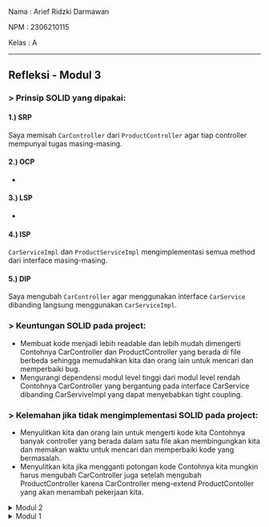 Nama : Arief Ridzki Darmawan

NPM : 2306210115

Kelas : A

---
## Refleksi - Modul 3
### > Prinsip SOLID yang dipakai:
#### 1.) SRP
Saya memisah `CarController` dari `ProductController` agar tiap controller mempunyai tugas masing-masing.
#### 2.) OCP
-
#### 3.) LSP
-
#### 4.) ISP
`CarServiceImpl` dan `ProductServiceImpl` mengimplementasi semua method dari interface masing-masing.
#### 5.) DIP
Saya mengubah `CarController` agar menggunakan interface `CarService` dibanding langsung menggunakan `CarServiceImpl`.

### > Keuntungan SOLID pada project:
- Membuat kode menjadi lebih readable dan lebih mudah dimengerti
Contohnya CarController dan ProductController yang berada di file berbeda sehingga memudahkan kita dan orang lain untuk mencari dan memperbaiki bug.
- Mengurangi dependensi modul level tinggi dari modul level rendah
Contohnya CarController yang bergantung pada interface CarService dibanding CarServiveImpl yang dapat menyebabkan tight coupling.

### > Kelemahan jika tidak mengimplementasi SOLID pada project:
- Menyulitkan kita dan orang lain untuk mengerti kode kita
Contohnya banyak controller yang berada dalam satu file akan membingungkan kita dan memakan waktu untuk mencari dan memperbaiki kode yang bermasalah.
- Menyulitkan kita jika mengganti potongan kode
Contohnya kita mungkin harus mengubah CarController juga setelah mengubah ProductController karena CarController meng-extend ProductContoller yang akan menambah pekerjaan kita.

<details>
<summary>Modul 2</summary>
    
## Refleksi - Modul 2
### > Potongan kode yang mengalami isu:
#### Unnecessary modifier 'public' on method 'create': the method is declared in an interface type
```
public Product create(Product product);
public List<Product> findAll();
public Product update(Product product);
public Product findById(String id);
public boolean deleteProduct(String id);
```
Cara saya mengatasi isu ini hanyalah dengan menghapus modifier 'public' pada method-method di ProductService.java karena field secara otomatis dianggap public static final pada interfaces and annotations dan public abstract pada sebuah method.

### > Apakah implementasi workflow CI/CD sekarang masuk ke dalam definisi CI dan CD?
Tidak secara sepenuhnya, karena implementasi saya belum mencakup beberapa aspek penting dari CI/CD, terutama dalam Continuous Deployment. Saya sudah menerapkan CI dengan `ci.yml` untuk otomatisasi testing. Saya juga memiliki Dockerfile untuk deployment, namun workflow deployment ini masih berjalan secara independen tanpa pipeline yang mengintegrasikan build, push, dan deployment otomatis. Selain itu, belum ada mekanisme rollback dan monitoring, yang penting untuk memastikan sistem tetap stabil setelah deployment.
</details>

<details>
<summary>Modul 1</summary>
    
## Refleksi 1 - Modul 1
### > Clean code practices yang diimplementasikan:
### 1.) Struktur package yang mengikuti konvensi Spring Boot
- Menggunakan struktur controller, service, repository, dan model membantu dalam memisahkan tanggung jawab (separation of concerns).
- Memudahkan pengelolaan dan perawatan kode dalam jangka panjang.

### 2.) Pembagian yang jelas antara controller, service, repository, dan model
- Controller hanya menangani request dan response, sementara logika bisnis ditempatkan di service.
- Database query dikelola oleh repository, sedangkan model hanya digunakan untuk merepresentasikan data.

### 3.) Setiap method hanya memiliki satu fungsi, sama halnya dengan tiap class
- Prinsip Single Responsibility Principle (SRP) diterapkan, sehingga kode lebih mudah dibaca dan diuji.
- Misalnya, metode untuk mengedit produk hanya menangani proses pengeditan, tanpa mencampurkan validasi atau logika database secara langsung.

### 4.) Menggunakan UUID sebagai ID produk agar lebih aman
- Dibandingkan dengan integer auto-increment, UUID lebih sulit ditebak sehingga mengurangi kemungkinan eksploitasi seperti ID enumeration attacks.

### 5.) Penamaan yang jelas sesuai dengan fungsi variabel/class/methodnya
- Contoh: Daripada menggunakan p sebagai nama variabel untuk produk, lebih baik menggunakan product agar lebih deskriptif.

## > Code yang dapat di-improve:
### 1.) Menambahkan Validasi ke Model Product
Saat ini, model Product belum memiliki validasi yang cukup untuk memastikan bahwa input yang dimasukkan benar. Dengan menggunakan annotation seperti @Valid, @NotNull, dan @Size, kita bisa mengurangi kesalahan input user.

Solusi:
Tambahkan validasi di model Product:
```
public class Product {
    @NotBlank(message = "Nama produk tidak boleh kosong")
    private String productName;

    @Min(value = 0, message = "Jumlah produk tidak boleh negatif")
    private int productQuantity;

    @NotNull(message = "Harga harus diisi")
    @DecimalMin(value = "0.01", message = "Harga tidak boleh 0 atau negatif")
    private BigDecimal price;
}
```
Manfaatnya:
- Memastikan bahwa produk selalu memiliki nama dan harga.
- Menghindari kesalahan input seperti harga negatif atau jumlah produk yang tidak masuk akal.

### 2.) Error Handling yang Lebih Baik
Saat ini, error handling dalam aplikasi masih minim. Jika terjadi error seperti produk tidak ditemukan saat ingin dihapus, sistem mungkin akan menampilkan error default yang kurang informatif atau bahkan menyebabkan crash.

Solusi:
Gunakan @ControllerAdvice untuk menangani error secara global.
```
@ControllerAdvice
public class GlobalExceptionHandler {
    @ExceptionHandler(EntityNotFoundException.class)
    public ResponseEntity<String> handleEntityNotFoundException(EntityNotFoundException ex) {
        return ResponseEntity.status(HttpStatus.NOT_FOUND).body(ex.getMessage());
    }
}
```
Manfaatnya:
- Pesan error lebih terstruktur dan mudah dipahami user.
- Menghindari tampilan error default yang mungkin mengandung informasi sensitif.

### 3.) Menambahkan Proteksi CSRF
Tanpa CSRF protection, aplikasi rentan terhadap serangan di mana user bisa secara tidak sengaja mengirimkan request tanpa sadar.

Solusi:
Pastikan CSRF token digunakan dalam setiap form yang mengubah data:
```
<form th:action="@{/product/delete/{id}(id=${product.id})}" method="post">
    <input type="hidden" th:name="${_csrf.parameterName}" th:value="${_csrf.token}" />
    <button type="submit">Delete</button>
</form>
```
Manfaatnya:
- Mencegah serangan CSRF dengan memastikan setiap request berasal dari sumber yang sah.

### 4.) Menambahkan Autentikasi dan Validasi untuk User/Admin

Saat ini, sistem belum membedakan antara user biasa dan admin. Ini bisa menyebabkan risiko keamanan di mana siapa pun bisa menghapus atau mengedit produk.

Solusi:
Gunakan Spring Security untuk membatasi akses hanya kepada admin:
```
@PreAuthorize("hasRole('ADMIN')")
@PostMapping("/product/delete/{id}")
public String deleteProduct(@PathVariable String id) {
    productService.deleteById(id);
    return "redirect:/product/list";
}
```
Manfaatnya:
- Hanya admin yang bisa mengedit atau menghapus produk, meningkatkan keamanan aplikasi.

### 5.) Implementasi Logging untuk Debugging dan Monitoring
Saat ini, kode tidak memiliki logging, sehingga jika terjadi error, sulit untuk mengetahui penyebabnya.

Solusi:
```
private static final Logger logger = LoggerFactory.getLogger(ProductService.class);

public void deleteById(String id) {
    logger.info("Menghapus produk dengan ID: {}", id);
    productRepository.deleteById(id);
}
```
Manfaatnya:
- Membantu melacak aksi user untuk debugging dan keamanan.
- Bisa digunakan untuk monitoring aplikasi.

---

## Refleksi 2 - Modul 1
## 1. Menulis Unit Test & Code Coverage
### Bagaimana perasaanmu setelah menulis unit test?
- Unit testing memberikan kepercayaan diri bahwa setiap komponen program bekerja sesuai harapan.
- Menulis unit test membantu memahami program lebih dalam dan berpikir tentang edge case yang mungkin akan terjadi.
- Proses membuat unit test bisa memakan waktu, dan terkadang tes gagal hanya karena perubahan kecil dalam implementasi. Namun, dari apa yang disebutkan oleh pembicara kuliah kemarin, unit test akan menghemat waktu dalam jangka panjang dan membayar kembali waktu yang dibutuhkan di awal.

### Berapa banyak unit test yang harus dibuat dalam satu class?
Tidak ada jumlah yang tetap karena ini bergantung pada kompleksitas class tersebut. Namun, good practice-nya adalah memiliki setidaknya satu tes per metode dan tambahan untuk berbagai skenario, seperti:
- Kasus normal => Input yang sesuai harapan.
- Edge cases => Nilai minimum/maksimum, input kosong.
- Kasus error => Input tidak valid, pengecualian (exception).

### Bagaimana memastikan unit test sudah mencukupi?
Dengan melihat code coverage, yaitu metrik untuk mengukur seberapa banyak dan luas cakupan kode yang diuji. Tools seperti SonarQube dapat menunjukkan baris/cabang kode mana yang sudah dieksekusi oleh tes serta memberikan analisis kualitas kode secara keseluruhan.
Jenis code coverage meliputi:
- Line coverage => Persentase baris kode yang dieksekusi.
- Branch coverage => Memastikan semua kondisi if/else diuji.
- Path coverage => Menguji semua jalur eksekusi yang mungkin.

### Apakah 100% code coverage berarti tidak ada bug atau error?
Tidak. 100% coverage hanya berarti setiap baris kode dieksekusi, tetapi tidak menjamin kebenaran fungsionalitasnya.

Implementation
```
public class ShoppingCart {
    public double calculateTotal(double price, int quantity) {
        return price * quantity;
    }
}
```

Unit Test (100% Coverage)
```
import org.junit.jupiter.api.Test;
import static org.junit.jupiter.api.Assertions.*;

class ShoppingCartTest {
    @Test
    void testCalculateTotal() {
        ShoppingCart cart = new ShoppingCart();
        assertEquals(20.0, cart.calculateTotal(10.0, 2));
    }
}
```
Semua line dieksekusi, sehingga test tersebut memiliki 100% coverage.
Tapi, code masih memiliki bug karena tidak mempertimbangkan beberapa edge case:
- Negative quantity: cart.calculateTotal(10.0, -2);
- Zero quantity: cart.calculateTotal(10.0, 0);
- Floating-point: cart.calculateTotal(0.1, 3);

Tes yang baik harus mencakup:
- Assertions untuk memverifikasi perilaku yang diharapkan.
- Skenario user yang realistis.
- Penanganan edge case dengan baik.

## 2. Kebersihan & Reusability dalam Functional Test
### Apa yang terjadi jika kita membuat test suite baru dengan setup yang mirip?
- Jika test class baru menduplikasi kode setup, maka kode menjadi lebih sulit untuk dipelihara.
- Redundansi ini melanggar prinsip DRY (Don't Repeat Yourself).

### Bagaimana dampaknya terhadap kualitas kode?
- Meningkatkan biaya pemeliharaan, jika setup perlu diubah, kita harus memperbarui di banyak tempat.
- Menurunkan readability, kode yang berulang membuat sulit melihat apa yang sebenarnya diuji.
- Meningkatkan risiko inkonsistensi, jika satu setup diperbarui tetapi yang lain tidak, hasil tes bisa berbeda.

### Apa perbaikan yang mungkin agar membuat kode lebih bersih?
- Membuat BaseFunctionalTest agar setup tidak berulang dan meng-extend base class untuk test case yang lebih spesifik
- Menggunakan helper methods
- Menggunakan parameterized tests
</details>
